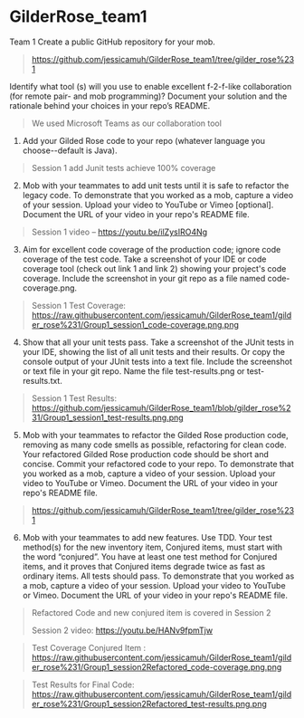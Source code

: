 # GilderRose_team1

Team 1 
Create a public GitHub repository for your mob. 
> https://github.com/jessicamuh/GilderRose_team1/tree/gilder_rose%231

Identify what tool (s) will you use to enable excellent f-2-f-like collaboration (for remote pair- and mob programming)? Document your solution and the rationale behind your choices in your repo’s README.
> We used Microsoft Teams as our collaboration tool

1. Add your Gilded Rose code to your repo (whatever language you choose--default is Java).
> Session 1 add Junit tests achieve 100% coverage

2. Mob with your teammates to add unit tests until it is safe to refactor the legacy code. To demonstrate that you worked as a mob, capture a video of your session. Upload your video to YouTube or Vimeo [optional]. Document the URL of your video in your repo's README file.
> Session 1 video – https://youtu.be/ilZysIRO4Ng

3. Aim for excellent code coverage of the production code; ignore code coverage of the test code. Take a screenshot of your IDE or code coverage tool (check out link 1 and link 2) showing your project's code coverage. Include the screenshot in your git repo as a file named code-coverage.png.
> Session 1 Test Coverage: https://raw.githubusercontent.com/jessicamuh/GilderRose_team1/gilder_rose%231/Group1_session1_code-coverage.png.png

4. Show that all your unit tests pass. Take a screenshot of the JUnit tests in your IDE, showing the list of all unit tests and their results. Or copy the console output of your JUnit tests into a text file. Include the screenshot or text file in your git repo. Name the file test-results.png or test-results.txt.
> Session 1 Test Results: https://github.com/jessicamuh/GilderRose_team1/blob/gilder_rose%231/Group1_session1_test-results.png.png

5. Mob with your teammates to refactor the Gilded Rose production code, removing as many code smells as possible, refactoring for clean code. Your refactored Gilded Rose production code should be short and concise. Commit your refactored code to your repo. To demonstrate that you worked as a mob, capture a video of your session. Upload your video to YouTube or Vimeo. Document the URL of your video in your repo's README file.
> https://github.com/jessicamuh/GilderRose_team1/tree/gilder_rose%231

6. Mob with your teammates to add new features. Use TDD. Your test method(s) for the new inventory item, Conjured items, must start with the word “conjured”. You have at least one test method for Conjured items, and it proves that Conjured items degrade twice as fast as ordinary items. All tests should pass. To demonstrate that you worked as a mob, capture a video of your session. Upload your video to YouTube or Vimeo. Document the URL of your video in your repo's README file.
> Refactored Code and new conjured item is covered in Session 2
> 
> Session 2 video: https://youtu.be/HANv9fpmTjw

> Test Coverage Conjured Item : https://raw.githubusercontent.com/jessicamuh/GilderRose_team1/gilder_rose%231/Group1_session2Refactored_code-coverage.png.png

> Test Results for Final Code: https://raw.githubusercontent.com/jessicamuh/GilderRose_team1/gilder_rose%231/Group1_session2Refactored_test-results.png.png
